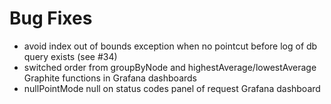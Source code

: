 # Bug Fixes
 * avoid index out of bounds exception when no pointcut before log of db query exists (see #34)
 * switched order from groupByNode and highestAverage/lowestAverage Graphite functions in Grafana dashboards
 * nullPointMode null on status codes panel of request Grafana dashboard